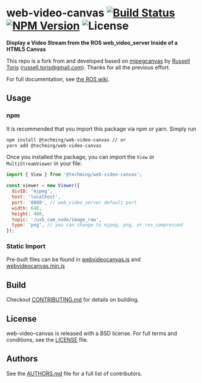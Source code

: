 # web-video-canvas [![Build Status](https://img.shields.io/github/workflow/status/techming/web-video-canvas/CI)](https://github.com/Techming/web-video-canvas/actions) [![NPM Version](https://img.shields.io/npm/v/@techming/web-video-canvas)](https://www.npmjs.com/package/@techming/web-video-canvas) ![License](https://img.shields.io/npm/l/@techming/web-video-canvas)

**Display a Video Stream from the ROS web_video_server Inside of a HTML5 Canvas**

This repo is a fork from and developed based on [mjpegcanvas](https://github.com/rctoris/mjpegcanvasjs) by [Russell Toris](https://github.com/rctoris) (russell.toris@gmail.com). Thanks for all the previous effort.

For full documentation, see [the ROS wiki](https://wiki.ros.org/web_video_canvas).

## Usage

### npm

It is recommended that you import this package via npm or yarn. Simply run

```bash
npm install @techming/web-video-canvas // or
yarn add @techming/web-video-canvas
```

Once you installed the package, you can import the `View` or `MultiStreamViewer` in your file:

```javascript
import { View } from '@techming/web-video-canvas';

const viewer = new Viewer({
  divID: 'mjpeg',
  host: 'localhost',
  port: '8080', // web_video_server default port
  width: 640,
  height: 480,
  topic: '/usb_cam_node/image_raw',
  type: 'png', // you can change to mjpeg, png, or ros_compressed
});
```

### Static Import

Pre-built files can be found in [webvideocanvas.js](build/webvideocanvas.js) and [webvideocanvas.min.js](build/webvideocanvas.min.js)

## Build

Checkout [CONTRIBUTING.md](CONTRIBUTING.md) for details on building.

## License

web-video-canvas is released with a BSD license. For full terms and conditions, see the [LICENSE](LICENSE) file.

## Authors

See the [AUTHORS.md](AUTHORS.md) file for a full list of contributors.
